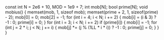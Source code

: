 const int N = 2e6 + 10, MOD = 1e9 + 7;
int mob[N];
bool prime[N];
void mobius() {
    memset(mob, 1, sizeof mob);
    memset(prime + 2, 1, sizeof(prime) - 2);
    mob[0] = 0;
    mob[2] = -1;
    for (int i = 4; i < N; i += 2) {
        mob[i] = (i & 3) ? -1 : 0;
        prime[i] = 0;
    }
    for (int i = 3; i < N; i += 2)
        if (prime[i]) {
            mob[i] = -1;
            for (int j = 2 * i; j < N; j += i) {
                mob[j] *= (j % (1LL * i * i)) ? -1 : 0;
                prime[j] = 0;
            }
        }
}
